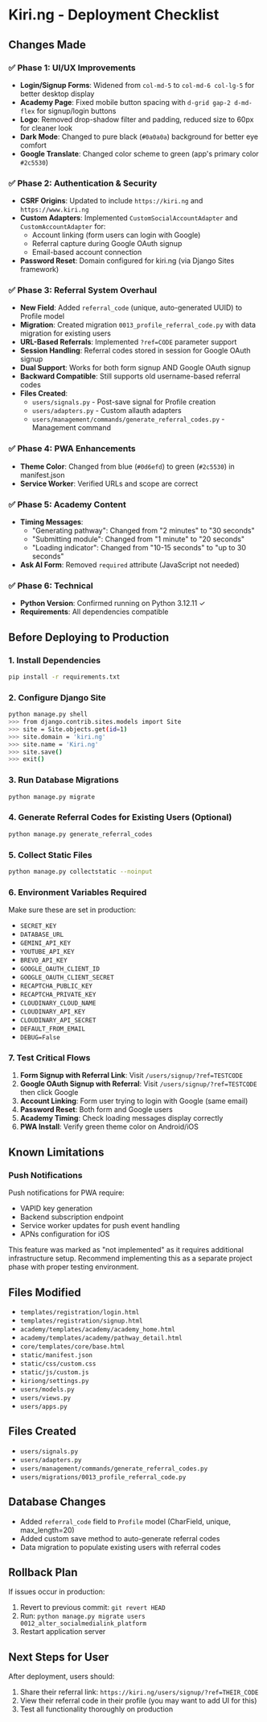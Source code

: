 # Kiri.ng - Deployment Checklist

## Changes Made

### ✅ Phase 1: UI/UX Improvements
- **Login/Signup Forms**: Widened from `col-md-5` to `col-md-6 col-lg-5` for better desktop display
- **Academy Page**: Fixed mobile button spacing with `d-grid gap-2 d-md-flex` for signup/login buttons
- **Logo**: Removed drop-shadow filter and padding, reduced size to 60px for cleaner look
- **Dark Mode**: Changed to pure black (`#0a0a0a`) background for better eye comfort
- **Google Translate**: Changed color scheme to green (app's primary color `#2c5530`)

### ✅ Phase 2: Authentication & Security
- **CSRF Origins**: Updated to include `https://kiri.ng` and `https://www.kiri.ng`
- **Custom Adapters**: Implemented `CustomSocialAccountAdapter` and `CustomAccountAdapter` for:
  - Account linking (form users can login with Google)
  - Referral capture during Google OAuth signup
  - Email-based account connection
- **Password Reset**: Domain configured for kiri.ng (via Django Sites framework)

### ✅ Phase 3: Referral System Overhaul
- **New Field**: Added `referral_code` (unique, auto-generated UUID) to Profile model
- **Migration**: Created migration `0013_profile_referral_code.py` with data migration for existing users
- **URL-Based Referrals**: Implemented `?ref=CODE` parameter support
- **Session Handling**: Referral codes stored in session for Google OAuth signup
- **Dual Support**: Works for both form signup AND Google OAuth signup
- **Backward Compatible**: Still supports old username-based referral codes
- **Files Created**:
  - `users/signals.py` - Post-save signal for Profile creation
  - `users/adapters.py` - Custom allauth adapters
  - `users/management/commands/generate_referral_codes.py` - Management command

### ✅ Phase 4: PWA Enhancements
- **Theme Color**: Changed from blue (`#0d6efd`) to green (`#2c5530`) in manifest.json
- **Service Worker**: Verified URLs and scope are correct

### ✅ Phase 5: Academy Content
- **Timing Messages**:
  - "Generating pathway": Changed from "2 minutes" to "30 seconds"
  - "Submitting module": Changed from "1 minute" to "20 seconds"  
  - "Loading indicator": Changed from "10-15 seconds" to "up to 30 seconds"
- **Ask AI Form**: Removed `required` attribute (JavaScript not needed)

### ✅ Phase 6: Technical
- **Python Version**: Confirmed running on Python 3.12.11 ✓
- **Requirements**: All dependencies compatible

## Before Deploying to Production

### 1. Install Dependencies
```bash
pip install -r requirements.txt
```

### 2. Configure Django Site
```bash
python manage.py shell
>>> from django.contrib.sites.models import Site
>>> site = Site.objects.get(id=1)
>>> site.domain = 'kiri.ng'
>>> site.name = 'Kiri.ng'
>>> site.save()
>>> exit()
```

### 3. Run Database Migrations
```bash
python manage.py migrate
```

### 4. Generate Referral Codes for Existing Users (Optional)
```bash
python manage.py generate_referral_codes
```

### 5. Collect Static Files
```bash
python manage.py collectstatic --noinput
```

### 6. Environment Variables Required
Make sure these are set in production:
- `SECRET_KEY`
- `DATABASE_URL`
- `GEMINI_API_KEY`
- `YOUTUBE_API_KEY`
- `BREVO_API_KEY`
- `GOOGLE_OAUTH_CLIENT_ID`
- `GOOGLE_OAUTH_CLIENT_SECRET`
- `RECAPTCHA_PUBLIC_KEY`
- `RECAPTCHA_PRIVATE_KEY`
- `CLOUDINARY_CLOUD_NAME`
- `CLOUDINARY_API_KEY`
- `CLOUDINARY_API_SECRET`
- `DEFAULT_FROM_EMAIL`
- `DEBUG=False`

### 7. Test Critical Flows
1. **Form Signup with Referral Link**: Visit `/users/signup/?ref=TESTCODE`
2. **Google OAuth Signup with Referral**: Visit `/users/signup/?ref=TESTCODE` then click Google
3. **Account Linking**: Form user trying to login with Google (same email)
4. **Password Reset**: Both form and Google users
5. **Academy Timing**: Check loading messages display correctly
6. **PWA Install**: Verify green theme color on Android/iOS

## Known Limitations

### Push Notifications
Push notifications for PWA require:
- VAPID key generation
- Backend subscription endpoint
- Service worker updates for push event handling
- APNs configuration for iOS

This feature was marked as "not implemented" as it requires additional infrastructure setup. Recommend implementing this as a separate project phase with proper testing environment.

## Files Modified
- `templates/registration/login.html`
- `templates/registration/signup.html`
- `academy/templates/academy/academy_home.html`
- `academy/templates/academy/pathway_detail.html`
- `core/templates/core/base.html`
- `static/manifest.json`
- `static/css/custom.css`
- `static/js/custom.js`
- `kiriong/settings.py`
- `users/models.py`
- `users/views.py`
- `users/apps.py`

## Files Created
- `users/signals.py`
- `users/adapters.py`
- `users/management/commands/generate_referral_codes.py`
- `users/migrations/0013_profile_referral_code.py`

## Database Changes
- Added `referral_code` field to `Profile` model (CharField, unique, max_length=20)
- Added custom save method to auto-generate referral codes
- Data migration to populate existing users with referral codes

## Rollback Plan
If issues occur in production:
1. Revert to previous commit: `git revert HEAD`
2. Run: `python manage.py migrate users 0012_alter_socialmedialink_platform`
3. Restart application server

## Next Steps for User
After deployment, users should:
1. Share their referral link: `https://kiri.ng/users/signup/?ref=THEIR_CODE`
2. View their referral code in their profile (you may want to add UI for this)
3. Test all functionality thoroughly on production
